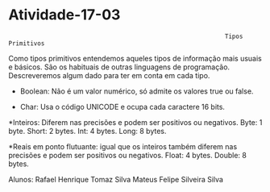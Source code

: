 # Atividade-17-03
                                                                Tipos Primitivos
Como tipos primitivos entendemos aqueles tipos de informação mais usuais e básicos. São os habituais de outras linguagens de programação. Descreveremos algum dado para ter em conta em cada tipo.

* Boolean: Não é um valor numérico, só admite os valores true ou false.

* Char: Usa o código UNICODE e ocupa cada caractere 16 bits.

*Inteiros: Diferem nas precisões e podem ser positivos ou negativos.
Byte: 1 byte.
Short: 2 bytes.
Int: 4 bytes.
Long: 8 bytes.

*Reais em ponto flutuante: igual que os inteiros também diferem nas precisões e podem ser positivos ou negativos.
Float: 4 bytes.
Double: 8 bytes.



Alunos: Rafael Henrique Tomaz Silva
        Mateus Felipe Silveira Silva
